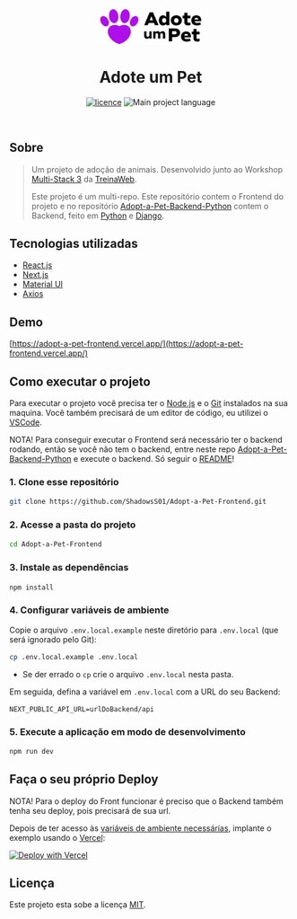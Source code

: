 <div align="center">
  <img width="180" src="public/images/logo.svg" alt="Logo">
  <h1>Adote um Pet</h1>
</div>
<p align="center">
  <a href="LICENCE"><img alt="licence" src="https://img.shields.io/github/license/ShadowsS01/Adopt-a-Pet-Frontend?color=%23AE0FEA"></a>
  <img src="https://img.shields.io/github/languages/top/ShadowsS01/Adopt-a-Pet-Frontend?color=%23AE0FEA" alt="Main project language">
</p>
<br/>

## Sobre

> Um projeto de adoção de animais. Desenvolvido junto ao Workshop [Multi-Stack 3](https://lp.treinaweb.com.br/multi-stack/aula1) da [TreinaWeb](https://www.treinaweb.com.br/).
>
> Este projeto é um multi-repo. Este repositório contem o Frontend do projeto e no repositório [Adopt-a-Pet-Backend-Python](https://github.com/ShadowsS01/Adopt-a-Pet-Backend-Python) contem o Backend, feito em [Python](https://www.python.org/) e [Django](https://www.djangoproject.com/).

## Tecnologias utilizadas

- [React.js](https://reactjs.org/)
- [Next.js](https://github.com/vercel/next.js)
- [Material UI](https://mui.com/)
- [Axios](https://axios-http.com/)

## Demo

[https://adopt-a-pet-frontend.vercel.app/](https://adopt-a-pet-frontend.vercel.app/)

## Como executar o projeto

Para executar o projeto você precisa ter o [Node.js](https://nodejs.dev) e o [Git](https://git-scm.com) instalados na sua maquina. Você também precisará de um editor de código, eu utilizei o [VSCode](https://code.visualstudio.com).

NOTA! Para conseguir executar o Frontend será necessário ter o backend rodando, então se você não tem o backend, entre neste repo [Adopt-a-Pet-Backend-Python](https://github.com/ShadowsS01/Adopt-a-Pet-Backend-Python) e execute o backend. Só seguir o [README](https://github.com/ShadowsS01/Adopt-a-Pet-Backend-Python#readme)!

### 1. Clone esse repositório

```bash
git clone https://github.com/ShadowsS01/Adopt-a-Pet-Frontend.git
```

### 2. Acesse a pasta do projeto

```bash
cd Adopt-a-Pet-Frontend
```

### 3. Instale as dependências

```bash
npm install
```

### 4. Configurar variáveis de ambiente

Copie o arquivo `.env.local.example` neste diretório para `.env.local` (que será ignorado pelo Git):

```bash
cp .env.local.example .env.local
```

- Se der errado o `cp` crie o arquivo `.env.local` nesta pasta.

Em seguida, defina a variável em `.env.local` com a URL do seu Backend:

```text
NEXT_PUBLIC_API_URL=urlDoBackend/api
```

### 5. Execute a aplicação em modo de desenvolvimento

```bash
npm run dev
```

## Faça o seu próprio Deploy

NOTA! Para o deploy do Front funcionar é preciso que o Backend também tenha seu deploy, pois precisará de sua url.

Depois de ter acesso às [variáveis de ambiente necessárias](#4-configurar-variáveis-de-ambiente), implante o exemplo usando o [Vercel](https://vercel.com?utm_source=github&utm_medium=readme&utm_campaign=next-example):

[![Deploy with Vercel](https://vercel.com/button)](https://vercel.com/new/clone?repository-url=https%3A%2F%2Fgithub.com%2FShadowsS01%2FAdopt-a-Pet-Frontend&env=NEXT_PUBLIC_API_URL&envDescription=Necess%C3%A1rio%20para%20conectar%20com%20o%20Backend&envLink=https%3A%2F%2Fgithub.com%2FShadowsS01%2FAdopt-a-Pet-Backend-Python%234-configurar-vari%25C3%25A1veis-de-ambiente&project-name=adopt-a-pet-frontend&repository-name=adopt-a-pet-frontend)

## Licença

Este projeto esta sobe a licença [MIT](/LICENSE).
